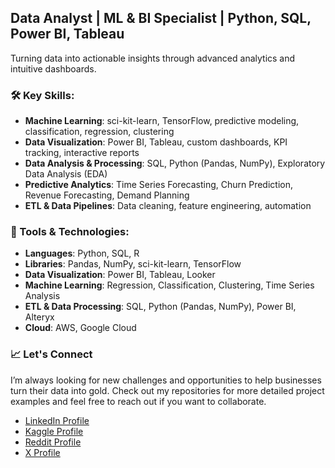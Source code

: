 ## Data Analyst | ML & BI Specialist | Python, SQL, Power BI, Tableau

Turning data into actionable insights through advanced analytics and intuitive dashboards.

### 🛠️ Key Skills:
- **Machine Learning**: sci-kit-learn, TensorFlow, predictive modeling, classification, regression, clustering
- **Data Visualization**: Power BI, Tableau, custom dashboards, KPI tracking, interactive reports
- **Data Analysis & Processing**: SQL, Python (Pandas, NumPy), Exploratory Data Analysis (EDA)
- **Predictive Analytics**: Time Series Forecasting, Churn Prediction, Revenue Forecasting, Demand Planning
- **ETL & Data Pipelines**: Data cleaning, feature engineering, automation

### 🔧 Tools & Technologies:
- **Languages**: Python, SQL, R
- **Libraries**: Pandas, NumPy, sci-kit-learn, TensorFlow
- **Data Visualization**: Power BI, Tableau, Looker
- **Machine Learning**: Regression, Classification, Clustering, Time Series Analysis
- **ETL & Data Processing**: SQL, Python (Pandas, NumPy), Power BI, Alteryx
- **Cloud**: AWS, Google Cloud

### 📈 Let's Connect
I’m always looking for new challenges and opportunities to help businesses turn their data into gold. Check out my repositories for more detailed project examples and feel free to reach out if you want to collaborate.

- [LinkedIn Profile](https://www.linkedin.com/in/codeandcharts/)
- [Kaggle Profile](https://www.kaggle.com/codeandcharts)
- [Reddit Profile](https://www.reddit.com/user/CodeAndCharts/)
- [X Profile](https://x.com/codeandcharts1)
